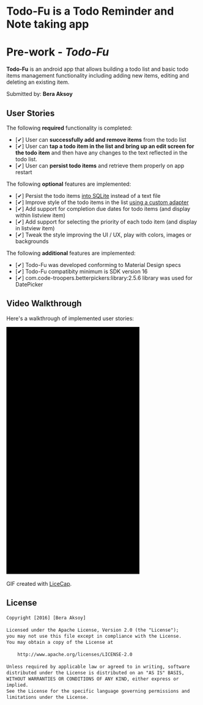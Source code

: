# Todo-Fu is a Todo Reminder and Note taking app

# Pre-work - *Todo-Fu*

**Todo-Fu** is an android app that allows building a todo list and basic todo items management functionality including adding new items, editing and deleting an existing item.

Submitted by: **Bera Aksoy**

## User Stories

The following **required** functionality is completed:

* [✔] User can **successfully add and remove items** from the todo list
* [✔] User can **tap a todo item in the list and bring up an edit screen for the todo item** and then have any changes to the text reflected in the todo list.
* [✔] User can **persist todo items** and retrieve them properly on app restart

The following **optional** features are implemented:

* [✔] Persist the todo items [into SQLite](http://guides.codepath.com/android/Persisting-Data-to-the-Device#sqlite) instead of a text file
* [✔] Improve style of the todo items in the list [using a custom adapter](http://guides.codepath.com/android/Using-an-ArrayAdapter-with-ListView)
* [✔] Add support for completion due dates for todo items (and display within listview item)
* [✔] Add support for selecting the priority of each todo item (and display in listview item)
* [✔] Tweak the style improving the UI / UX, play with colors, images or backgrounds

The following **additional** features are implemented:

* [✔] Todo-Fu was developed conforming to Material Design specs
* [✔] Todo-Fu compatibity minimum is SDK version 16
* [✔] com.code-troopers.betterpickers:library:2.5.6 library was used for DatePicker

## Video Walkthrough 

Here's a walkthrough of implemented user stories:

<img src='todo-fu.gif' title='Todo-Fu Video Walkthrough' width='348' alt='Video Walkthrough' />

GIF created with [LiceCap](http://www.cockos.com/licecap/).

## License

	Copyright [2016] [Bera Aksoy]

	Licensed under the Apache License, Version 2.0 (the "License");
	you may not use this file except in compliance with the License.
	You may obtain a copy of the License at

		http://www.apache.org/licenses/LICENSE-2.0

	Unless required by applicable law or agreed to in writing, software
	distributed under the License is distributed on an "AS IS" BASIS,
	WITHOUT WARRANTIES OR CONDITIONS OF ANY KIND, either express or implied.
	See the License for the specific language governing permissions and
	limitations under the License.